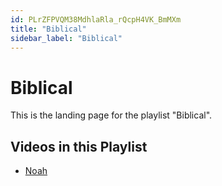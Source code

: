 ```yaml
---
id: PLrZFPVQM38MdhlaRla_rQcpH4VK_BmMXm
title: "Biblical"
sidebar_label: "Biblical"
---
```


# Biblical

This is the landing page for the playlist "Biblical".

## Videos in this Playlist

- [Noah](tCAOoeqiv50.md)

